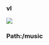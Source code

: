 ### vl

[![](https://www.herokucdn.com/deploy/button.png)](https://heroku.com/deploy?template=https://github.com/C5ucgwuiu/rfwfr4erw.git)

### Path:/music